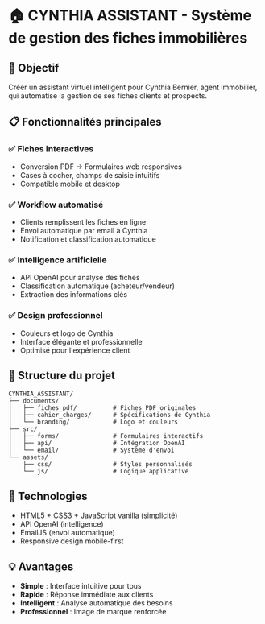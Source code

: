# 🏠 CYNTHIA ASSISTANT - Système de gestion des fiches immobilières

## 🎯 Objectif
Créer un assistant virtuel intelligent pour Cynthia Bernier, agent immobilier, qui automatise la gestion de ses fiches clients et prospects.

## 📋 Fonctionnalités principales

### ✅ Fiches interactives
- Conversion PDF → Formulaires web responsives
- Cases à cocher, champs de saisie intuitifs
- Compatible mobile et desktop

### ✅ Workflow automatisé  
- Clients remplissent les fiches en ligne
- Envoi automatique par email à Cynthia
- Notification et classification automatique

### ✅ Intelligence artificielle
- API OpenAI pour analyse des fiches
- Classification automatique (acheteur/vendeur)
- Extraction des informations clés

### ✅ Design professionnel
- Couleurs et logo de Cynthia
- Interface élégante et professionnelle
- Optimisé pour l'expérience client

## 📁 Structure du projet

```
CYNTHIA_ASSISTANT/
├── documents/
│   ├── fiches_pdf/          # Fiches PDF originales
│   ├── cahier_charges/      # Spécifications de Cynthia
│   └── branding/            # Logo et couleurs
├── src/
│   ├── forms/               # Formulaires interactifs
│   ├── api/                 # Intégration OpenAI
│   └── email/               # Système d'envoi
└── assets/
    ├── css/                 # Styles personnalisés
    └── js/                  # Logique applicative
```

## 🚀 Technologies
- HTML5 + CSS3 + JavaScript vanilla (simplicité)
- API OpenAI (intelligence)  
- EmailJS (envoi automatique)
- Responsive design mobile-first

## 💡 Avantages
- **Simple** : Interface intuitive pour tous
- **Rapide** : Réponse immédiate aux clients
- **Intelligent** : Analyse automatique des besoins
- **Professionnel** : Image de marque renforcée